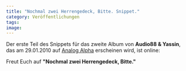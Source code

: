 ```yaml
---
title: "Nochmal zwei Herrengedeck, Bitte. Snippet."
category: Veröffentlichungen
tags: 
image: 
---
```


Der erste Teil des Snippets für das zweite Album von **Audio88 & Yassin**, das am 29.01.2010 auf [Analog Alpha](http://www.myspace.com/analogalpharec) erscheinen wird, ist online:  
  
Freut Euch auf **"Nochmal zwei Herrengedeck, Bitte."**